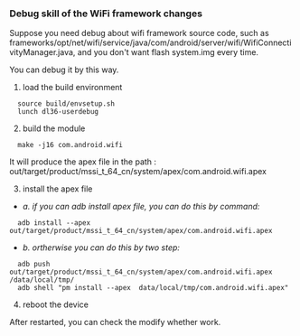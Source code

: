 ### Debug skill of the WiFi framework changes

Suppose you need debug about wifi framework source code, such as frameworks/opt/net/wifi/service/java/com/android/server/wifi/WifiConnectivityManager.java, and you don't want flash system.img every time.

You can debug it by this way.

1. load the build environment

```
  source build/envsetup.sh
  lunch dl36-userdebug
```

2. build the module

```
  make -j16 com.android.wifi
```

It will produce the apex file in the path : out/target/product/mssi_t_64_cn/system/apex/com.android.wifi.apex

3. install the apex file

- *a. if you can adb install apex file, you can do this by command:*

```
  adb install --apex out/target/product/mssi_t_64_cn/system/apex/com.android.wifi.apex
```

- *b. ortherwise you can do this by two step:*

```
  adb push out/target/product/mssi_t_64_cn/system/apex/com.android.wifi.apex /data/local/tmp/
  adb shell "pm install --apex  data/local/tmp/com.android.wifi.apex"
```



4. reboot the device

After restarted, you can check the modify whether work.




